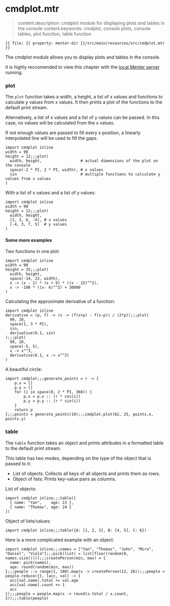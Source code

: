 # cmdplot.mtr

> content.description: cmdplot module for displaying plots and tables in the console
> content.keywords: cmdplot, console plots, console tables, plot function, table function

```static
{{ file: {{ property: menter-dir }}/src/main/resources/src/cmdplot.mtr }}
```

The cmdplot module allows you to display plots and tables in the console.

It is highly reccomended to view this chapter with the [local Menter server](execute_code.html) running.

### plot

The `plot` function takes a width, a height, a list of x values and functions to calculate y values from x values. It
then prints a plot of the functions to the default print stream.

Alternatively, a list of x values and a list of y values can be passed. In this case, no values will be calculated from
the x values.

If not enough values are passed to fill every x position, a linearly interpolated line will be used to fill the gaps.

```result=12;;;# requires server
import cmdplot inline
width = 90
height = 12;;;plot(
  width, height,                 # actual dimensions of the plot on the console
  space(-2 * PI, 2 * PI, width), # x values
  sin                            # multiple functions to calculate y values from x values
)
```

With a list of x values and a list of y values:

```result=12;;;# requires server
import cmdplot inline
width = 90
height = 12;;;plot(
  width, height,
  [1, 3, 6, -4], # x values
  [-4, 3, 7, 5]  # y values
)
```


#### Some more examples

Two functions in one plot:

```result=25;;;# requires server
import cmdplot inline
width = 90
height = 25;;;plot(
  width, height,
  space(-14, 23, width),
  x -> (x - 1) * (x + 9) * ((x - 15)^^2),
  x -> -100 * ((x- 6)^^2) + 30000
)
```

Calculating the approximate derivative of a function:

```result=25;;;# requires server
import cmdplot inline
derivative = (p, f) -> (x -> (f(x+p) - f(x-p)) / (2*p));;;plot(
  90, 20,
  space(1, 3 * PI),
  sin,
  derivative(0.1, sin)
);;;plot(
  90, 20,
  space(-5, 5),
  x -> x^^3,
  derivative(0.1, x -> x^^3)
)
```

A beautiful circle:

```result=null;;;(r ) -> { p.x = []; p.y = []; for (i : space(0, 2 * pi, 360)) { p.x = p.x :: (r * cos(i)); p.y = p.y :: (r * sin(i)) }; return p };;;{x: [10, 9.998476951563913, 9.993908270190958, 9.986295347545738, 9.975640502598242, 9.961946980917455, 9.945218953682733, 9.9254615164132
import cmdplot;;;generate_points = r -> {
    p.x = []
    p.y = []
    for (i in space(0, 2 * PI, 360)) {
        p.x = p.x :: (r * cos(i))
        p.y = p.y :: (r * sin(i))
    }
    return p
};;;points = generate_points(10);;;cmdplot.plot(62, 25, points.x, points.y)
```

### table

The `table` function takes an object and prints attributes in a formatted table to the default print stream.

This table has two modes, depending on the type of the object that is passed to it:

- List of objects: Collects all keys of all objects and prints them as rows.
- Object of lists: Prints key-value pairs as columns.

List of objects:

```result=# requires server
import cmdplot inline;;;table([
  { name: "Yan",    age: 23 },
  { name: "Thomas", age: 24 }
])
```

Object of lists/values:

```result=# requires server
import cmdplot inline;;;table({A: [1, 2, 3], B: [4, 5], C: 6})
```

Here is a more complicated example with an object:

```result=# requires server
import cmdplot inline;;;names = ["Yan", "Thomas", "John", "Mira", "Daniel", "Viola"];;;pick(list) = list[floor(random(0, names.size()))];;;createPerson(min, max) = {
  name: pick(names),
  age: round(random(min, max))
};;;people ::= range(1, 100).map(x -> createPerson(12, 26));;;people = people.reduce({}, (acc, val) -> {
  acc[val.name].total += val.age
  acc[val.name].count += 1
  acc
});;;people = people.map(x -> round(x.total / x.count, 2));;;table(people)
```
